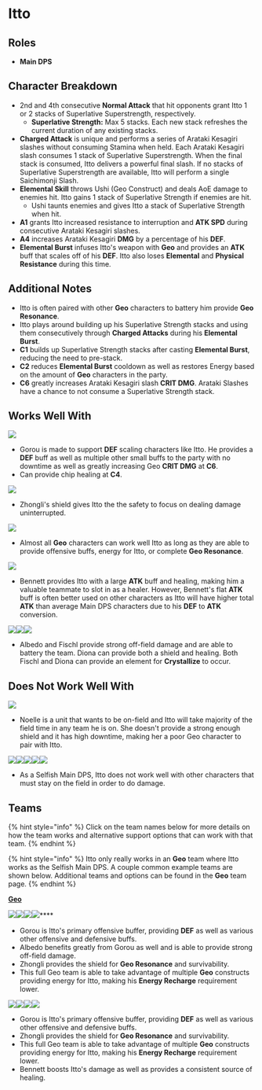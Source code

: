# Itto

## **Roles**

* **Main DPS**

## **Character Breakdown**

* 2nd and 4th consecutive **Normal Attack** that hit opponents grant Itto 1 or 2 stacks of Superlative Superstrength, respectively.&#x20;
  * **Superlative Strength:** Max 5 stacks. Each new stack refreshes the current duration of any existing stacks.
* **Charged Attack** is unique and performs a series of Arataki Kesagiri slashes without consuming Stamina when held. Each Arataki Kesagiri slash consumes 1 stack of Superlative Superstrength. When the final stack is consumed, Itto delivers a powerful final slash. If no stacks of Superlative Superstrength are available, Itto will perform a single Saichimonji Slash.
* **Elemental Skill** throws Ushi (Geo Construct) and deals AoE damage to enemies hit. Itto gains 1 stack of Superlative Strength if enemies are hit.
  * Ushi taunts enemies and gives Itto a stack of Superlative Strength when hit.
* **A1** grants Itto increased resistance to interruption and **ATK SPD** during consecutive Arataki Kesagiri slashes.
* **A4** increases Arataki Kesagiri **DMG** by a percentage of his **DEF**.
* **Elemental Burst** infuses Itto's weapon with **Geo** and provides an **ATK** buff that scales off of his **DEF**. Itto also loses **Elemental** and **Physical Resistance** during this time.

## **Additional Notes**

* Itto is often paired with other **Geo** characters to battery him provide **Geo Resonance**.
* Itto plays around building up his Superlative Strength stacks and using them consecutively through **Charged Attacks** during his **Elemental Burst**.
* **C1** builds up Superlative Strength stacks after casting **Elemental Burst**, reducing the need to pre-stack.
* **C2** reduces **Elemental Burst** cooldown as well as restores Energy based on the amount of **Geo** characters in the party.
* **C6** greatly increases Arataki Kesagiri slash **CRIT DMG**. Arataki Slashes have a chance to not consume a Superlative Strength stack.

## Works Well With

![](../../.gitbook/assets/UI\_AvatarIcon\_Gorou.png)

* Gorou is made to support **DEF** scaling characters like Itto. He provides a **DEF** buff as well as multiple other small buffs to the party with no downtime as well as greatly increasing Geo **CRIT DMG** at **C6**.
* Can provide chip healing at **C4**.

![](../../.gitbook/assets/UI\_AvatarIcon\_Zhongli.png)

* Zhongli's shield gives Itto the the safety to focus on dealing damage uninterrupted.

![](../../.gitbook/assets/Element\_Geo.webp)

* Almost all **Geo** characters can work well Itto as long as they are able to provide offensive buffs, energy for Itto, or complete **Geo Resonance**.

![](../../.gitbook/assets/UI\_AvatarIcon\_Bennett.png)

* Bennett provides Itto with a large **ATK** buff and healing, making him a valuable teammate to slot in as a healer. However, Bennett's flat **ATK** buff is often better used on other characters as Itto will have higher total **ATK** than average Main DPS characters due to his **DEF** to **ATK** conversion.

![](../../.gitbook/assets/UI\_AvatarIcon\_Albedo.png)![](../../.gitbook/assets/UI\_AvatarIcon\_Fischl.png)![](../../.gitbook/assets/UI\_AvatarIcon\_Diona.png)

* Albedo and Fischl provide strong off-field damage and are able to battery the team. Diona can provide both a shield and healing. Both Fischl and Diona can provide an element for **Crystallize** to occur.

## Does Not Work Well With

![](../../.gitbook/assets/UI\_AvatarIcon\_Noelle.png)

* Noelle is a unit that wants to be on-field and Itto will take majority of the field time in any team he is on. She doesn't provide a strong enough shield and it has high downtime, making her a poor Geo character to pair with Itto.

![](../../.gitbook/assets/UI\_AvatarIcon\_Hutao.png)![](../../.gitbook/assets/UI\_AvatarIcon\_Tartaglia.png)![](../../.gitbook/assets/UI\_AvatarIcon\_Keqing.png)![](../../.gitbook/assets/UI\_AvatarIcon\_Xiao.png)![](../../.gitbook/assets/UI\_AvatarIcon\_Eula.png)

* As a Selfish Main DPS, Itto does not work well with other characters that must stay on the field in order to do damage.

## **Teams**

{% hint style="info" %}
Click on the team names below for more details on how the team works and alternative support options that can work with that team.
{% endhint %}

{% hint style="info" %}
Itto only really works in an **Geo** team where Itto works as the Selfish Main DPS. A couple common example teams are shown below. Additional teams and options can be found in the **Geo** team page.
{% endhint %}

****[**Geo**](../../teams/geo.md)****

****![](../../.gitbook/assets/UI\_AvatarIcon\_Itto.png)****![](../../.gitbook/assets/UI\_AvatarIcon\_Gorou.png)****![](../../.gitbook/assets/UI\_AvatarIcon\_Albedo.png)****![](../../.gitbook/assets/UI\_AvatarIcon\_Zhongli.png)****

* Gorou is Itto's primary offensive buffer, providing **DEF** as well as various other offensive and defensive buffs.&#x20;
* Albedo benefits greatly from Gorou as well and is able to provide strong off-field damage.
* Zhongli provides the shield for **Geo Resonance** and survivability.
* This full Geo team is able to take advantage of multiple **Geo** constructs providing energy for Itto, making his **Energy Recharge** requirement lower.

![](../../.gitbook/assets/UI\_AvatarIcon\_Itto.png)![](../../.gitbook/assets/UI\_AvatarIcon\_Gorou.png)![](../../.gitbook/assets/UI\_AvatarIcon\_Zhongli.png)![](../../.gitbook/assets/UI\_AvatarIcon\_Bennett.png)

* Gorou is Itto's primary offensive buffer, providing **DEF** as well as various other offensive and defensive buffs.&#x20;
* Zhongli provides the shield for **Geo Resonance** and survivability.
* This full Geo team is able to take advantage of multiple **Geo** constructs providing energy for Itto, making his **Energy Recharge** requirement lower.
* Bennett boosts Itto's damage as well as provides a consistent source of healing.

